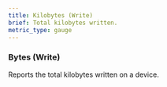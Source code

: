 ```yaml
---
title: Kilobytes (Write)
brief: Total kilobytes written.
metric_type: gauge
---
```

### Bytes (Write)

Reports the total kilobytes written on a device.
